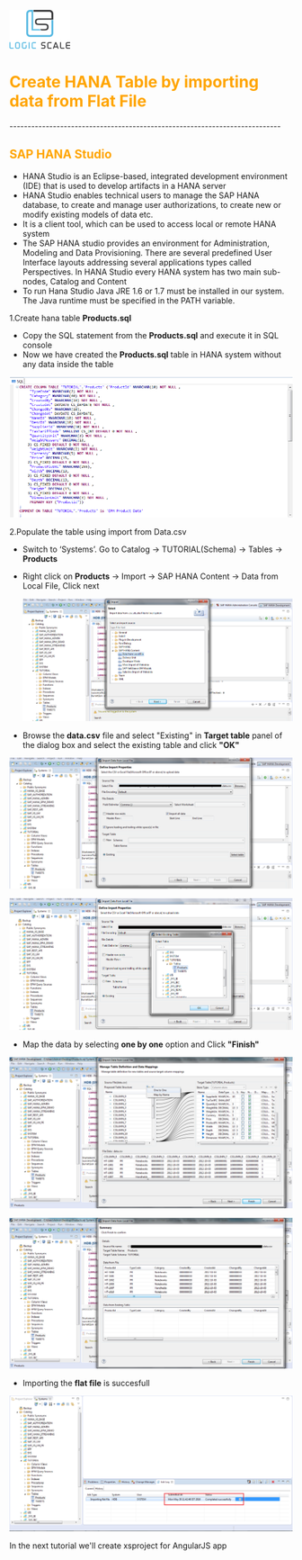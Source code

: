 ![Standard Rev 90](textImgs//capture2.png)

<h1><font color="orange">Create HANA Table by importing data from Flat File </font></h1>
---------------------------------------------------------------------------

<h2><font color="orange"> SAP HANA Studio </font></h2>

- HANA Studio is an Eclipse-based, integrated development environment (IDE) that is used to develop artifacts in a HANA server
- HANA Studio enables technical users to manage the SAP HANA database, to create and manage user authorizations, to create new or modify existing models of data etc.
- It is a client tool, which can be used to access local or remote HANA system
- The SAP HANA studio provides an environment for Administration, Modeling and Data Provisioning. There are several predefined User Interface layouts addressing several applications types called Perspectives. 
In HANA Studio every HANA system has two main sub-nodes, Catalog and Content
- To run Hana Studio Java JRE 1.6 or 1.7 must be installed in our system. The Java runtime must be specified in the PATH variable.


1.Create hana table **Products.sql**

- Copy the SQL statement from the **Products.sql** and execute it in SQL console
- Now we have created the **Products.sql** table in HANA system without any data inside the table

![Standard Rev 90](textImgs//0.png)

2.Populate the table using import from Data.csv 

- Switch to ‘Systems’. Go to Catalog -> TUTORIAL(Schema) -> Tables -> **Products**
- Right click on **Products** -> Import -> SAP HANA Content -> Data from Local File, Click next

   ![Standard Rev 90](textImgs//1.png)

- Browse the **data.csv** file and select "Existing" in **Target table** panel of the dialog box and select the existing table and click **"OK"**

![Standard Rev 90](textImgs//2.png)

![Standard Rev 90](textImgs//3.png)

- Map the data by selecting **one by one** option and Click **"Finish"**

![Standard Rev 90](textImgs//4.png)

![Standard Rev 90](textImgs//5.png)

- Importing the **flat file** is succesfull

![Standard Rev 90](textImgs//6.png)


In the next tutorial we'll create xsproject for AngularJS app



